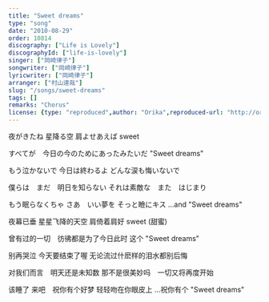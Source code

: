 ```yaml
---
title: "Sweet dreams"
type: "song"
date: "2010-08-29"
order: 10814
discography: ["Life is Lovely"]
discographyId: ["life-is-lovely"]
singer: ["岡崎律子"]
songwriter: ["岡崎律子"]
lyricwriter: ["岡崎律子"]
arranger: ["村山達哉"]
slug: "/songs/sweet-dreams"
tags: []
remarks: "Chorus"
license: {type: "reproduced",author: "Orika",reproduced-url: "http://orikamushi.myweb.hinet.net/",reproduced-website: "織歌蟲網站"}
---
```


夜がきたね 
星降る空 
肩よせあえば sweet 

すべてが　今日の今のためにあったみたいだ 
"Sweet dreams" 

もう泣かないで 
今日は終わるよ 
どんな涙も悔いないで 

僕らは　まだ　明日を知らない 
それは素敵な　また　はじまり 

もう眠らなくちゃ 
さあ　いい夢を 
そっと瞼にキス 
…and "Sweet dreams"

<!-- 翻译 -->

夜幕已垂
星星飞降的天空
肩倚着肩好 sweet (甜蜜)

曾有过的一切　彷彿都是为了今日此时
这个 "Sweet dreams" 

别再哭泣
今天要结束了喔
无论流过什麽样的泪水都别后悔

对我们而言　明天还是未知数
那不是很美妙吗　一切又将再度开始

该睡了
来吧　祝你有个好梦
轻轻吻在你眼皮上
…祝你有个 "Sweet dreams"
